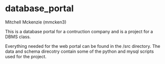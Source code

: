 # database_portal

Mitchell Mckenzie (mmcken3)

This is a database portal for a contruction company and is a project for a DBMS class. 

Everything needed for the web portal can be found in the /src directory. The data and schema direcotry contain some of the python and mysql scripts used for the project.